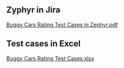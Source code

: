 ## Zyphyr in Jira

[Buggy Cars Rating Test Cases in Zephyr.pdf](https://github.com/user-attachments/files/21109084/testCasesZephyr.pdf)

## Test cases in Excel

[Buggy Cars Rating Test Cases.xlsx](https://github.com/user-attachments/files/21109110/Buggy.cars.rating.Test.Cases.xlsx)
